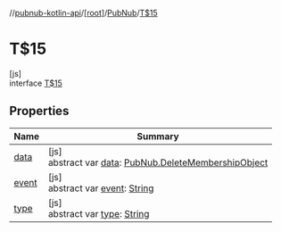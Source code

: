 //[pubnub-kotlin-api](../../../../index.md)/[[root]](../../index.md)/[PubNub](../index.md)/[T$15](index.md)

# T$15

[js]\
interface [T$15](index.md)

## Properties

| Name | Summary |
|---|---|
| [data](data.md) | [js]<br>abstract var [data](data.md): [PubNub.DeleteMembershipObject](../-delete-membership-object/index.md) |
| [event](event.md) | [js]<br>abstract var [event](event.md): [String](https://kotlinlang.org/api/latest/jvm/stdlib/kotlin/-string/index.html) |
| [type](type.md) | [js]<br>abstract var [type](type.md): [String](https://kotlinlang.org/api/latest/jvm/stdlib/kotlin/-string/index.html) |
